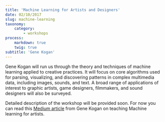```yaml
---
title: 'Machine Learning for Artists and Designers'
date: 02/10/2017
slug: machine-learning
taxonomy:
    category:
        - workshops
process:
    markdown: true
    twig: true
subtitle: 'Gene Kogan'
---
```


Gene Kogan will run us through the theory and techniques of machine learning applied to creative practices.  It will focus on core algorithms used for parsing, visualizing, and discovering patterns in complex multimedia data, including images, sounds, and text. A broad range of applications of interest to graphic artists, game designers, filmmakers, and sound designers will also be surveyed. 

Detailed description of the workshop will be provided soon.
For now you can read this [Medium article](https://medium.com/@genekogan/machine-learning-for-artists-e93d20fdb097#.4v6qhs1bh) from Gene Kogan on teaching Machine learning for artists.


